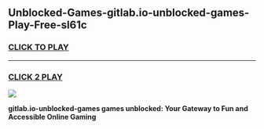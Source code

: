 
## Unblocked-Games-gitlab.io-unblocked-games-Play-Free-sl61c
<h3>
<a href="https://premium76.site?title=gitlab.io-unblocked-games&ref=15A">CLICK TO PLAY</a></h3>
<hr>

<h3>
<a href="https://premium76.site?title=gitlab.io-unblocked-games&ref=15A">CLICK 2 PLAY</a>
  
</h3>

<a href="https://premium76.site?title=gitlab.io-unblocked-games&ref=15A"><img src="https://clearcache.store/games.png"></a>


**gitlab.io-unblocked-games games unblocked: Your Gateway to Fun and Accessible Online Gaming**
